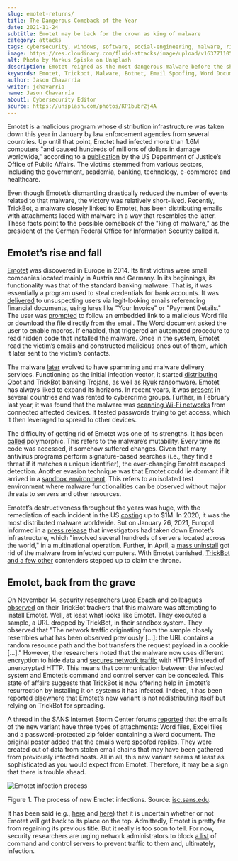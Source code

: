 ```yaml
---
slug: emotet-returns/
title: The Dangerous Comeback of the Year
date: 2021-11-24
subtitle: Emotet may be back for the crown as king of malware
category: attacks
tags: cybersecurity, windows, software, social-engineering, malware, risk
image: https://res.cloudinary.com/fluid-attacks/image/upload/v1637711055/blog/emotet-returns/cover_emotet.webp
alt: Photo by Markus Spiske on Unsplash
description: Emotet reigned as the most dangerous malware before the shutdown of its servers earlier this year. Unfortunately, this month has seen its reappearance.
keywords: Emotet, Trickbot, Malware, Botnet, Email Spoofing, Word Document, Macros, Ethical Hacking, Pentesting
author: Jason Chavarría
writer: jchavarria
name: Jason Chavarría
about1: Cybersecurity Editor
source: https://unsplash.com/photos/KP1bubr2j4A
---
```


Emotet is a malicious program whose distribution infrastructure was
taken down this year in January by law enforcement agencies from several
countries. Up until that point, Emotet had infected more than 1.6M
computers "and caused hundreds of millions of dollars in damage
worldwide," according to a
[publication](https://www.justice.gov/opa/pr/emotet-botnet-disrupted-international-cyber-operation)
by the US Department of Justice’s Office of Public Affairs. The victims
stemmed from various sectors, including the government, academia,
banking, technology, e-commerce and healthcare.

Even though Emotet’s dismantling drastically reduced the number of
events related to that malware, the victory was relatively short-lived.
Recently, TrickBot, a malware closely linked to Emotet, has been
distributing emails with attachments laced with malware in a way that
resembles the latter. These facts point to the possible comeback of the
"king of malware," as the president of the German Federal Office for
Information Security
[called](https://www.zeit.de/news/2021-01/27/koenig-der-schadsoftware-emotet-ist-entmachtet)
it.

## Emotet’s rise and fall

[Emotet](https://thehackernews.com/2020/11/anyrun-emotet-malware-analysis.html)
was discovered in Europe in 2014. Its first victims were small companies
located mainly in Austria and Germany. In its beginnings, its
functionality was that of the standard banking malware. That is, it was
essentially a program used to steal credentials for bank accounts. It
was [delivered](https://www.malwarebytes.com/emotet) to unsuspecting
users via legit-looking emails referencing financial documents, using
lures like "Your Invoice" or "Payment Details." The user was
[prompted](https://www.kaspersky.com/resource-center/threats/emotet) to
follow an embedded link to a malicious Word file or download the file
directly from the email. The Word document asked the user to enable
macros. If enabled, that triggered an automated procedure to read hidden
code that installed the malware. Once in the system, Emotet read the
victim’s emails and constructed malicious ones out of them, which it
later sent to the victim’s contacts.

The malware [later](https://www.malwarebytes.com/emotet) evolved to have
spamming and malware delivery services. Functioning as the initial
infection vector, it started
[distributing](https://www.checkpoint.com/downloads/resources/cyber-attack-trends-report-mid-year-2021.pdf?mkt_tok=NzUwLURRSC01MjgAAAGAOUl3icS9KYCbEoZ423xraTBSpYqDprjf6yC9DTL-5CrR1SrAngrHRuxpHMzPepxIx23Y4o9X33cVflu8UjtFpD9laKtOWumSaxU4LToSUGoiz8Bj)
Qbot and TrickBot banking Trojans, as well as
[Ryuk](https://www.kaspersky.com/resource-center/threats/ransomware-attacks-and-types)
ransomware. Emotet has always liked to expand its horizons. In recent
years, it was
[present](https://thehackernews.com/2020/11/anyrun-emotet-malware-analysis.html)
in several countries and was rented to cybercrime groups. Further, in
February last year, it was found that the malware was [scanning Wi-Fi
networks](https://www.kaspersky.com/resource-center/threats/emotet) from
connected affected devices. It tested passwords trying to get access,
which it then leveraged to spread to other devices.

The difficulty of getting rid of Emotet was one of its strengths. It has
been [called](https://www.kaspersky.com/resource-center/threats/emotet)
polymorphic. This refers to the malware’s mutability. Every time its
code was accessed, it somehow suffered changes. Given that many
antivirus programs perform signature-based searches (i.e., they find a
threat if it matches a unique identifier), the ever-changing Emotet
escaped detection. Another evasion technique was that Emotet could lie
dormant if it arrived in a [sandbox
environment](https://stackoverflow.com/a/2126185). This refers to an
isolated test environment where malware functionalities can be observed
without major threats to servers and other resources.

Emotet’s destructiveness throughout the years was huge, with the
remediation of each incident in the US
[costing](https://us-cert.cisa.gov/ncas/alerts/TA18-201A) up to $1M. In
2020, it was the most distributed malware worldwide. But on January 26,
2021, Europol informed in a [press
release](https://www.europol.europa.eu/newsroom/news/world%E2%80%99s-most-dangerous-malware-emotet-disrupted-through-global-action)
that investigators had taken down Emotet’s infrastructure, which
"involved several hundreds of servers located across the world," in a
multinational operation. Further, in April, a [mass
uninstall](https://therecord.media/emotet-botnet-returns-after-law-enforcement-mass-uninstall-operation/)
got rid of the malware from infected computers. With Emotet banished,
[TrickBot and a few
other](https://www.checkpoint.com/downloads/resources/cyber-attack-trends-report-mid-year-2021.pdf)
contenders stepped up to claim the throne.

## Emotet, back from the grave

On November 14, security researchers Luca Ebach and colleagues
[observed](https://cyber.wtf/2021/11/15/guess-whos-back/) on their
TrickBot trackers that this malware was attempting to install Emotet.
Well, at least what looks like Emotet. They executed a sample, a URL
dropped by TrickBot, in their sandbox system. They observed that "The
network traffic originating from the sample closely resembles what has
been observed previously \[…​\]: the URL contains a random resource path
and the bot transfers the request payload in a cookie \[…​\]." However,
the researchers noted that the malware now uses different encryption to
hide data and [secures network
traffic](https://attack.mitre.org/techniques/T1071/001/) with HTTPS
instead of unencrypted HTTP. This means that communication between the
infected system and Emotet’s command and control server can be
concealed. This state of affairs suggests that TrickBot is now offering
help in Emotet’s resurrection by installing it on systems it has
infected. Indeed, it has been reported
[elsewhere](https://www.zdnet.com/article/emotet-once-the-worlds-most-dangerous-malware-is-back/)
that Emotet’s new variant is not redistributing itself but relying on
TrickBot for spreading.

A thread in the SANS Internet Storm Center forums
[reported](https://isc.sans.edu/forums/diary/Emotet+Returns/28044/) that
the emails of the new variant have three types of attachments: Word
files, Excel files and a password-protected zip folder containing a Word
document. The original poster added that the emails were
[spoofed](../spoofing/) replies. They were created out of data from
stolen email chains that may have been gathered from previously infected
hosts. All in all, this new variant seems at least as sophisticated as
you would expect from Emotet. Therefore, it may be a sign that there is
trouble ahead.

<div class="imgblock">

![Emotet infection process](https://res.cloudinary.com/fluid-attacks/image/upload/v1637711055/blog/emotet-returns/Emotet-Figure-1.webp)

<div class="title">

Figure 1. The process of new Emotet infections. Source:
[isc.sans.edu](https://isc.sans.edu/diaryimages/images/2021-11-15-ISc-diary-image-01.jpg).

</div>

</div>

It has been said (e.g.,
[here](https://therecord.media/emotet-botnet-returns-after-law-enforcement-mass-uninstall-operation/)
and
[here](https://www.zdnet.com/article/emotet-once-the-worlds-most-dangerous-malware-is-back/))
that it is uncertain whether or not Emotet will get back to its place on
the top. Admittedly, Emotet is pretty far from regaining its previous
title. But it really is too soon to tell. For now, security researchers
are urging network administrators to block [a
list](https://twitter.com/abuse_ch/status/1460308766767915013) of
command and control servers to prevent traffic to them and, ultimately,
infection.
